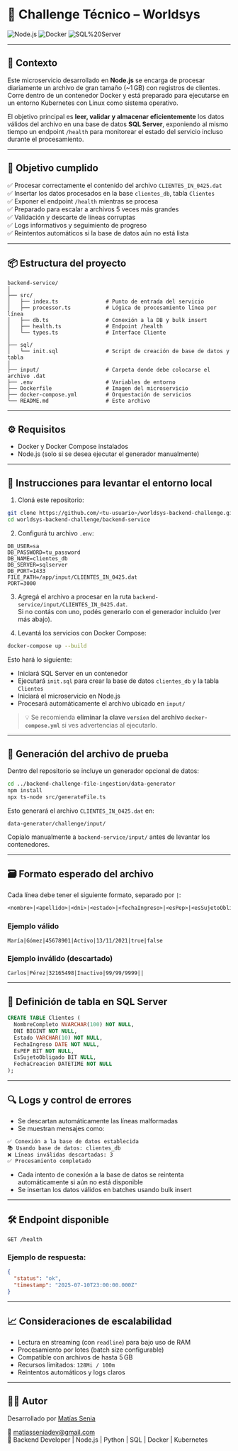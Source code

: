 
# 🧪 Challenge Técnico – Worldsys

![Node.js](https://img.shields.io/badge/Node.js-18.x-green)
![Docker](https://img.shields.io/badge/Docker-ready-blue)
![SQL%20Server](https://img.shields.io/badge/SQL%20Server-compatible-red)

---

## 📘 Contexto

Este microservicio desarrollado en **Node.js** se encarga de procesar diariamente un archivo de gran tamaño (~1 GB) con registros de clientes. Corre dentro de un contenedor Docker y está preparado para ejecutarse en un entorno Kubernetes con Linux como sistema operativo.

El objetivo principal es **leer, validar y almacenar eficientemente** los datos válidos del archivo en una base de datos **SQL Server**, exponiendo al mismo tiempo un endpoint `/health` para monitorear el estado del servicio incluso durante el procesamiento.

---

## 🎯 Objetivo cumplido

✅ Procesar correctamente el contenido del archivo `CLIENTES_IN_0425.dat`  
✅ Insertar los datos procesados en la base `clientes_db`, tabla `Clientes`  
✅ Exponer el endpoint `/health` mientras se procesa  
✅ Preparado para escalar a archivos 5 veces más grandes  
✅ Validación y descarte de líneas corruptas  
✅ Logs informativos y seguimiento de progreso  
✅ Reintentos automáticos si la base de datos aún no está lista

---

## 📦 Estructura del proyecto

```
backend-service/
│
├── src/
│   ├── index.ts               # Punto de entrada del servicio
│   ├── processor.ts           # Lógica de procesamiento línea por línea
│   ├── db.ts                  # Conexión a la DB y bulk insert
│   ├── health.ts              # Endpoint /health
│   └── types.ts               # Interface Cliente
│
├── sql/
│   └── init.sql               # Script de creación de base de datos y tabla
│
├── input/                     # Carpeta donde debe colocarse el archivo .dat
├── .env                       # Variables de entorno
├── Dockerfile                 # Imagen del microservicio
├── docker-compose.yml         # Orquestación de servicios
└── README.md                  # Este archivo
```

---

## ⚙️ Requisitos

- Docker y Docker Compose instalados
- Node.js (solo si se desea ejecutar el generador manualmente)

---

## 🚀 Instrucciones para levantar el entorno local

1. Cloná este repositorio:

```bash
git clone https://github.com/<tu-usuario>/worldsys-backend-challenge.git
cd worldsys-backend-challenge/backend-service
```

2. Configurá tu archivo `.env`:

```env
DB_USER=sa
DB_PASSWORD=tu_password
DB_NAME=clientes_db
DB_SERVER=sqlserver
DB_PORT=1433
FILE_PATH=/app/input/CLIENTES_IN_0425.dat
PORT=3000
```

3. Agregá el archivo a procesar en la ruta `backend-service/input/CLIENTES_IN_0425.dat`.  
   Si no contás con uno, podés generarlo con el generador incluido (ver más abajo).

4. Levantá los servicios con Docker Compose:

```bash
docker-compose up --build
```

Esto hará lo siguiente:

- Iniciará SQL Server en un contenedor
- Ejecutará `init.sql` para crear la base de datos `clientes_db` y la tabla `Clientes`
- Iniciará el microservicio en Node.js
- Procesará automáticamente el archivo ubicado en `input/`

> 💡 Se recomienda **eliminar la clave `version` del archivo `docker-compose.yml`** si ves advertencias al ejecutarlo.

---

## 🧪 Generación del archivo de prueba

Dentro del repositorio se incluye un generador opcional de datos:

```bash
cd ../backend-challenge-file-ingestion/data-generator
npm install
npx ts-node src/generateFile.ts
```

Esto generará el archivo `CLIENTES_IN_0425.dat` en:

```
data-generator/challenge/input/
```

Copialo manualmente a `backend-service/input/` antes de levantar los contenedores.

---

## 🗃️ Formato esperado del archivo

Cada línea debe tener el siguiente formato, separado por `|`:

```txt
<nombre>|<apellido>|<dni>|<estado>|<fechaIngreso>|<esPep>|<esSujetoObligado>
```

### Ejemplo válido

```
María|Gómez|45678901|Activo|13/11/2021|true|false
```

### Ejemplo inválido (descartado)

```
Carlos|Pérez|32165498|Inactivo|99/99/9999||
```

---

## 🧩 Definición de tabla en SQL Server

```sql
CREATE TABLE Clientes (
  NombreCompleto NVARCHAR(100) NOT NULL,
  DNI BIGINT NOT NULL,
  Estado VARCHAR(10) NOT NULL,
  FechaIngreso DATE NOT NULL,
  EsPEP BIT NOT NULL,
  EsSujetoObligado BIT NULL,
  FechaCreacion DATETIME NOT NULL
);
```

---

## 🔍 Logs y control de errores

- Se descartan automáticamente las líneas malformadas
- Se muestran mensajes como:

```bash
✅ Conexión a la base de datos establecida
📚 Usando base de datos: clientes_db
❌ Líneas inválidas descartadas: 3
✅ Procesamiento completado
```

- Cada intento de conexión a la base de datos se reintenta automáticamente si aún no está disponible
- Se insertan los datos válidos en batches usando bulk insert

---

## 🛠️ Endpoint disponible

```http
GET /health
```

### Ejemplo de respuesta:

```json
{
  "status": "ok",
  "timestamp": "2025-07-10T23:00:00.000Z"
}
```

---

## 📈 Consideraciones de escalabilidad

- Lectura en streaming (con `readline`) para bajo uso de RAM
- Procesamiento por lotes (batch size configurable)
- Compatible con archivos de hasta 5 GB
- Recursos limitados: `128Mi / 100m`
- Reintentos automáticos y logs claros

---

## 🙋‍♂️ Autor

Desarrollado por [Matías Senia](https://www.linkedin.com/in/matiassenia/)

📧 matiasseniadev@gmail.com  
💼 Backend Developer | Node.js | Python | SQL | Docker | Kubernetes
